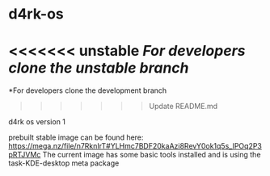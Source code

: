 # d4rk-os

<<<<<<< unstable
*For developers clone the unstable branch*
=======
*For developers clone the development branch
>>>>>>> Update README.md

d4rk os version 1

prebuilt stable image can be found here:
https://mega.nz/file/n7RknIrT#YLHmc7BDF20kaAzi8RevY0ok1q5s_IPOq2P3pRTJVMc
The current image has some basic tools installed and is using the task-KDE-desktop meta package
